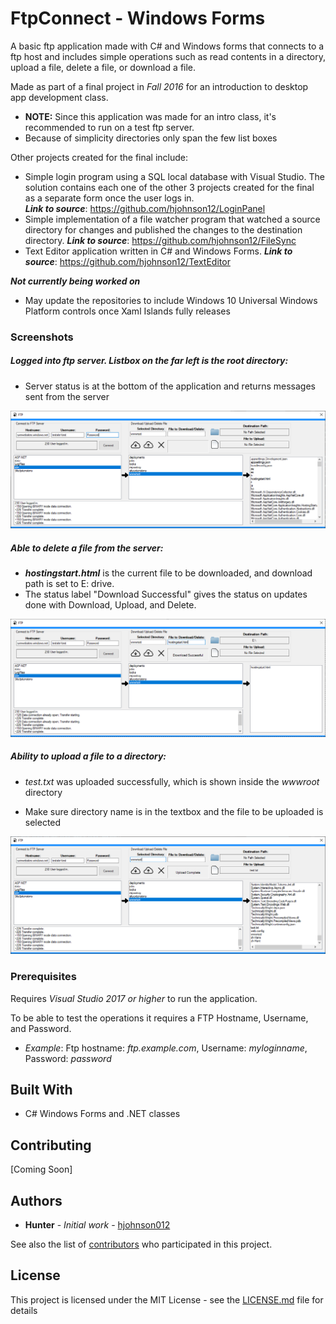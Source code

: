 # FtpConnect - Windows Forms

A basic ftp application made with C# and Windows forms that connects to a ftp host and includes simple operations such as read contents 
in a directory, upload a file, delete a file, or download a file. 

Made as part of a final project in *Fall 2016* for an introduction to desktop app development class. 

  * **NOTE:** Since this application was made for an intro class, it's recommended to run on a test ftp server.
  * Because of simplicity directories only span the few list boxes
  
Other projects created for the final include:

* Simple login program using a SQL local database with Visual Studio. The solution contains each one of the other 3 projects created for the final as a separate form once the user logs in.  
***Link to source***: https://github.com/hjohnson12/LoginPanel 
* Simple implementation of a file watcher program that watched a source directory for changes and published the 
changes to the destination directory. 
***Link to source***: https://github.com/hjohnson12/FileSync
* Text Editor application written in C# and Windows Forms. 
***Link to source***: https://github.com/hjohnson12/TextEditor 

 ***Not currently being worked on***
   * May update the repositories to include Windows 10 Universal Windows Platform controls once Xaml Islands fully releases

### Screenshots

##### Logged into ftp server. Listbox on the far left is the root directory:

* Server status is at the bottom of the application and returns messages sent from the server

![Image of Program](README_Images/AppEx1.png)

##### Able to delete a file from the server:

* ***hostingstart.html*** is the current file to be downloaded, and download path is set to E: drive.
* The status label "Download Successful" gives the status on updates done with Download, Upload, and Delete.

![Image of Program](README_Images/AppEx2.png)

##### Ability to upload a file to a directory:

* *test.txt* was uploaded successfully, which is shown inside the *wwwroot* directory

* Make sure directory name is in the textbox and the file to be uploaded is selected

![Image of Program](README_Images/AppEx3.png)

### Prerequisites

Requires *Visual Studio 2017 or higher* to run the application.

To be able to test the operations it requires a FTP Hostname, Username, and Password. 

  * *Example*: Ftp hostname: *ftp.example.com*, Username: *myloginname*, Password: *password*

## Built With

* C# Windows Forms and .NET classes

## Contributing

[Coming Soon]

## Authors

* **Hunter** - *Initial work* - [hjohnson012](https://github.com/hjohnson012)

See also the list of [contributors](https://github.com/hjohnson12/KanbanBoardUWP/graphs/contributors) who participated in this project.

## License

This project is licensed under the MIT License - see the [LICENSE.md](LICENSE.md) file for details
